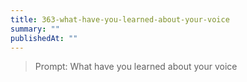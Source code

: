 ```yaml
---
title: 363-what-have-you-learned-about-your-voice
summary: ""
publishedAt: ""
---
```


> Prompt: What have you learned about your voice

